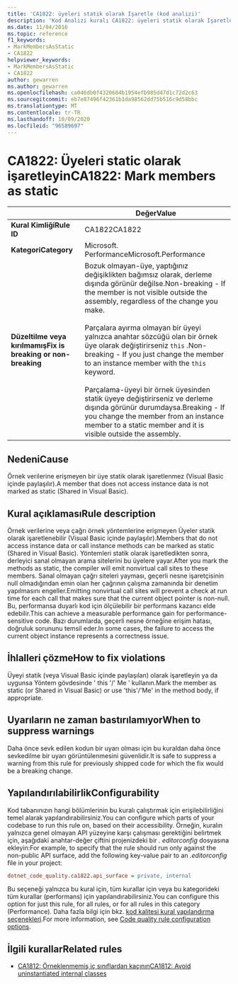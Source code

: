 ```yaml
---
title: 'CA1822: üyeleri statik olarak Işaretle (kod analizi)'
description: 'Kod Analizi kuralı CA1822: üyeleri statik olarak Işaretleme hakkında bilgi edinin'
ms.date: 11/04/2016
ms.topic: reference
f1_keywords:
- MarkMembersAsStatic
- CA1822
helpviewer_keywords:
- MarkMembersAsStatic
- CA1822
author: gewarren
ms.author: gewarren
ms.openlocfilehash: ca046db0f4320684b1954efb985d47d1c72d2c63
ms.sourcegitcommit: eb7e87496f42361b1da98562dd75b516c9d58bbc
ms.translationtype: MT
ms.contentlocale: tr-TR
ms.lasthandoff: 10/09/2020
ms.locfileid: "96589697"
---
```

# <a name="ca1822-mark-members-as-static"></a><span data-ttu-id="36430-103">CA1822: Üyeleri static olarak işaretleyin</span><span class="sxs-lookup"><span data-stu-id="36430-103">CA1822: Mark members as static</span></span>

| | <span data-ttu-id="36430-104">Değer</span><span class="sxs-lookup"><span data-stu-id="36430-104">Value</span></span> |
|-|-|
| <span data-ttu-id="36430-105">**Kural Kimliği**</span><span class="sxs-lookup"><span data-stu-id="36430-105">**Rule ID**</span></span> |<span data-ttu-id="36430-106">CA1822</span><span class="sxs-lookup"><span data-stu-id="36430-106">CA1822</span></span>|
| <span data-ttu-id="36430-107">**Kategori**</span><span class="sxs-lookup"><span data-stu-id="36430-107">**Category**</span></span> |<span data-ttu-id="36430-108">Microsoft. Performance</span><span class="sxs-lookup"><span data-stu-id="36430-108">Microsoft.Performance</span></span>|
| <span data-ttu-id="36430-109">**Düzeltilme veya kırılmamış**</span><span class="sxs-lookup"><span data-stu-id="36430-109">**Fix is breaking or non-breaking**</span></span> |<span data-ttu-id="36430-110">Bozuk olmayan-üye, yaptığınız değişiklikten bağımsız olarak, derleme dışında görünür değilse.</span><span class="sxs-lookup"><span data-stu-id="36430-110">Non-breaking - If the member is not visible outside the assembly, regardless of the change you make.</span></span><br /><br /><span data-ttu-id="36430-111">Parçalara ayırma olmayan bir üyeyi yalnızca anahtar sözcüğü olan bir örnek üye olarak değiştirirseniz `this` .</span><span class="sxs-lookup"><span data-stu-id="36430-111">Non-breaking - If you just change the member to an instance member with the `this` keyword.</span></span><br/><br/><span data-ttu-id="36430-112">Parçalama-üyeyi bir örnek üyesinden statik üyeye değiştirirseniz ve derleme dışında görünür durumdaysa.</span><span class="sxs-lookup"><span data-stu-id="36430-112">Breaking - If you change the member from an instance member to a static member and it is visible outside the assembly.</span></span>|

## <a name="cause"></a><span data-ttu-id="36430-113">Nedeni</span><span class="sxs-lookup"><span data-stu-id="36430-113">Cause</span></span>

<span data-ttu-id="36430-114">Örnek verilerine erişmeyen bir üye statik olarak işaretlenmez (Visual Basic içinde paylaşılır).</span><span class="sxs-lookup"><span data-stu-id="36430-114">A member that does not access instance data is not marked as static (Shared in Visual Basic).</span></span>

## <a name="rule-description"></a><span data-ttu-id="36430-115">Kural açıklaması</span><span class="sxs-lookup"><span data-stu-id="36430-115">Rule description</span></span>

<span data-ttu-id="36430-116">Örnek verilerine veya çağrı örnek yöntemlerine erişmeyen Üyeler statik olarak işaretlenebilir (Visual Basic içinde paylaşılır).</span><span class="sxs-lookup"><span data-stu-id="36430-116">Members that do not access instance data or call instance methods can be marked as static (Shared in Visual Basic).</span></span> <span data-ttu-id="36430-117">Yöntemleri statik olarak işaretledikten sonra, derleyici sanal olmayan arama sitelerini bu üyelere yayar.</span><span class="sxs-lookup"><span data-stu-id="36430-117">After you mark the methods as static, the compiler will emit nonvirtual call sites to these members.</span></span> <span data-ttu-id="36430-118">Sanal olmayan çağrı siteleri yayması, geçerli nesne işaretçisinin null olmadığından emin olan her çağrının çalışma zamanında bir denetim yapılmasını engeller.</span><span class="sxs-lookup"><span data-stu-id="36430-118">Emitting nonvirtual call sites will prevent a check at run time for each call that makes sure that the current object pointer is non-null.</span></span> <span data-ttu-id="36430-119">Bu, performansa duyarlı kod için ölçülebilir bir performans kazancı elde edebilir.</span><span class="sxs-lookup"><span data-stu-id="36430-119">This can achieve a measurable performance gain for performance-sensitive code.</span></span> <span data-ttu-id="36430-120">Bazı durumlarda, geçerli nesne örneğine erişim hatası, doğruluk sorununu temsil eder.</span><span class="sxs-lookup"><span data-stu-id="36430-120">In some cases, the failure to access the current object instance represents a correctness issue.</span></span>

## <a name="how-to-fix-violations"></a><span data-ttu-id="36430-121">İhlalleri çözme</span><span class="sxs-lookup"><span data-stu-id="36430-121">How to fix violations</span></span>

<span data-ttu-id="36430-122">Üyeyi statik (veya Visual Basic içinde paylaşılan) olarak işaretleyin ya da uygunsa Yöntem gövdesinde ' this '/' Me ' kullanın.</span><span class="sxs-lookup"><span data-stu-id="36430-122">Mark the member as static (or Shared in Visual Basic) or use 'this'/'Me' in the method body, if appropriate.</span></span>

## <a name="when-to-suppress-warnings"></a><span data-ttu-id="36430-123">Uyarıların ne zaman bastırılamıyor</span><span class="sxs-lookup"><span data-stu-id="36430-123">When to suppress warnings</span></span>

<span data-ttu-id="36430-124">Daha önce sevk edilen kodun bir uyarı olması için bu kuraldan daha önce sevkedilme bir uyarı görüntülenmesini güvenlidir.</span><span class="sxs-lookup"><span data-stu-id="36430-124">It is safe to suppress a warning from this rule for previously shipped code for which the fix would be a breaking change.</span></span>

## <a name="configurability"></a><span data-ttu-id="36430-125">Yapılandırılabilirlik</span><span class="sxs-lookup"><span data-stu-id="36430-125">Configurability</span></span>

<span data-ttu-id="36430-126">Kod tabanınızın hangi bölümlerinin bu kuralı çalıştırmak için erişilebilirliğini temel alarak yapılandırabilirsiniz.</span><span class="sxs-lookup"><span data-stu-id="36430-126">You can configure which parts of your codebase to run this rule on, based on their accessibility.</span></span> <span data-ttu-id="36430-127">Örneğin, kuralın yalnızca genel olmayan API yüzeyine karşı çalışması gerektiğini belirtmek için, aşağıdaki anahtar-değer çiftini projenizdeki bir *. editorconfig* dosyasına ekleyin:</span><span class="sxs-lookup"><span data-stu-id="36430-127">For example, to specify that the rule should run only against the non-public API surface, add the following key-value pair to an *.editorconfig* file in your project:</span></span>

```ini
dotnet_code_quality.ca1822.api_surface = private, internal
```

<span data-ttu-id="36430-128">Bu seçeneği yalnızca bu kural için, tüm kurallar için veya bu kategorideki tüm kurallar (performans) için yapılandırabilirsiniz.</span><span class="sxs-lookup"><span data-stu-id="36430-128">You can configure this option for just this rule, for all rules, or for all rules in this category (Performance).</span></span> <span data-ttu-id="36430-129">Daha fazla bilgi için bkz. [kod kalitesi kural yapılandırma seçenekleri](../code-quality-rule-options.md).</span><span class="sxs-lookup"><span data-stu-id="36430-129">For more information, see [Code quality rule configuration options](../code-quality-rule-options.md).</span></span>

## <a name="related-rules"></a><span data-ttu-id="36430-130">İlgili kurallar</span><span class="sxs-lookup"><span data-stu-id="36430-130">Related rules</span></span>

- [<span data-ttu-id="36430-131">CA1812: Örneklenmemiş iç sınıflardan kaçının</span><span class="sxs-lookup"><span data-stu-id="36430-131">CA1812: Avoid uninstantiated internal classes</span></span>](ca1812.md)
